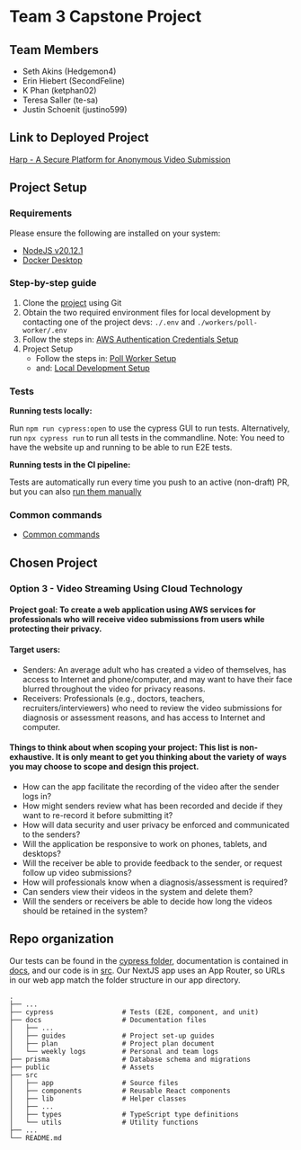 # Team 3 Capstone Project

## Team Members

- Seth Akins (Hedgemon4)
- Erin Hiebert (SecondFeline)
- K Phan (ketphan02)
- Teresa Saller (te-sa)
- Justin Schoenit (justino599)

## Link to Deployed Project

[Harp - A Secure Platform for Anonymous Video Submission](https://capstone-project-sigma-peach.vercel.app/)

## Project Setup

### Requirements

Please ensure the following are installed on your system:
- [NodeJS v20.12.1](https://nodejs.org/en)
- [Docker Desktop](https://www.docker.com/products/docker-desktop/)

### Step-by-step guide

1. Clone the [project](https://github.com/COSC-499-W2023/year-long-project-team-3) using Git
2. Obtain the two required environment files for local development by contacting one of the project devs: `./.env` and `./workers/poll-worker/.env`
3. Follow the steps in: [AWS Authentication Credentials Setup](docs/guides/aws_authentication.md)
4. Project Setup
   - Follow the steps in: [Poll Worker Setup](docs/guides/poll_worker_setup.md)
   - and: [Local Development Setup](docs/guides/local_development_setup.md)

### Tests

**Running tests locally:**

Run `npm run cypress:open` to use the cypress GUI to run tests. Alternatively, run `npx cypress run` to run all tests
in the commandline. Note: You need to have the website up and running to be able to run E2E tests.

**Running tests in the CI pipeline:**

Tests are automatically run every time you push to an active (non-draft) PR, but you can also [run them manually](docs/guides/run_e2e_github_actions.md)

### Common commands

- [Common commands](docs/guides/commands.md)

## Chosen Project

### Option 3 - Video Streaming Using Cloud Technology

#### Project goal: To create a web application using AWS services for professionals who will receive video submissions from users while protecting their privacy.

#### Target users:

- Senders: An average adult who has created a video of themselves, has access to Internet and phone/computer, and may
  want to have their face blurred throughout the video for privacy reasons.
- Receivers: Professionals (e.g., doctors, teachers, recruiters/interviewers) who need to review the video submissions
  for diagnosis or assessment reasons, and has access to Internet and computer.

#### Things to think about when scoping your project: This list is non-exhaustive. It is only meant to get you thinking about the variety of ways you may choose to scope and design this project.

- How can the app facilitate the recording of the video after the sender logs in?
- How might senders review what has been recorded and decide if they want to re-record it before submitting it?
- How will data security and user privacy be enforced and communicated to the senders?
- Will the application be responsive to work on phones, tablets, and desktops?
- Will the receiver be able to provide feedback to the sender, or request follow up video submissions?
- How will professionals know when a diagnosis/assessment is required?
- Can senders view their videos in the system and delete them?
- Will the senders or receivers be able to decide how long the videos should be retained in the system?

## Repo organization

Our tests can be found in the [cypress folder](cypress), documentation is contained in [docs](docs), and our code is
in [src](src). Our NextJS app uses an App Router, so URLs in our web app match the folder structure in our app
directory.

```
.
├── ...
├── cypress                 # Tests (E2E, component, and unit)
├── docs                    # Documentation files
│   ├── ...
│   ├── guides              # Project set-up guides
│   ├── plan                # Project plan document
│   └── weekly logs         # Personal and team logs
├── prisma                  # Database schema and migrations
├── public                  # Assets
├── src
│   ├── app                 # Source files
│   ├── components          # Reusable React components
│   ├── lib                 # Helper classes
│   ├── ...
│   ├── types               # TypeScript type definitions
│   └── utils               # Utility functions   
├── ...
└── README.md
```
